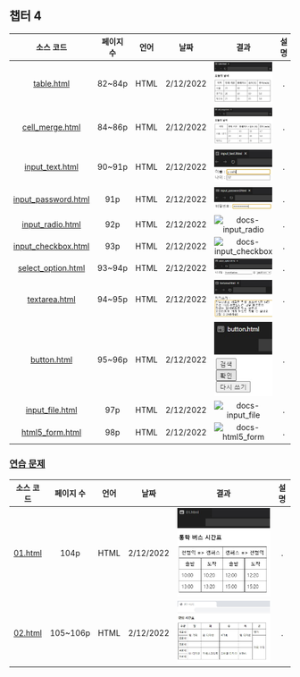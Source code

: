## 챕터 4
|소스 코드|페이지 수|언어|날짜|결과|설명|
|:---:|:---:|:---:|:---:|:---:|:---:|
|[table.html](./table.html)|82~84p|HTML|2/12/2022|![docs-table](./docs/table.jpg)|.|
|[cell_merge.html](./cell_merge.html)|84~86p|HTML|2/12/2022|![docs-cell_merge](./docs/cell_merge.jpg)|.|
|[input_text.html](./input_text.html)|90~91p|HTML|2/12/2022|![docs-input_text](./docs/input_text.jpg)|.|
|[input_password.html](./input_password.html)|91p|HTML|2/12/2022|![docs-input_password](./docs/input_password.jpg)|.|
|[input_radio.html](./input_radio.html)|92p|HTML|2/12/2022|![docs-input_radio](./docs/input_radio.jpg)|.|
|[input_checkbox.html](./input_checkbox.html)|93p|HTML|2/12/2022|![docs-input_checkbox](./docs/input_checkbox.jpg)|.|
|[select_option.html](./select_option.html)|93~94p|HTML|2/12/2022|![docs-select_option](./docs/select_option.jpg)|.|
|[textarea.html](./textarea.html)|94~95p|HTML|2/12/2022|![docs-textarea](./docs/textarea.jpg)|.|
|[button.html](./button.html)|95~96p|HTML|2/12/2022|![docs-button](./docs/button.jpg)|.|
|[input_file.html](./input_file.html)|97p|HTML|2/12/2022|![docs-input_file](./docs/input_file.jpg)|.|
|[html5_form.html](./html5_form.html)|98p|HTML|2/12/2022|![docs-html5_form](./docs/html5_form.jpg)|.|

### [연습 문제](../../../../tree/main/HTMLTML/caph4/pp)
|소스 코드|페이지 수|언어|날짜|결과|설명|
|:---:|:---:|:---:|:---:|:---:|:---:|
|[01.html](./pp/01.html)|104p|HTML|2/12/2022|![docs-pp-01](./docs/pp-01.jpg)|.|
|[02.html](./pp/02.html)|105~106p|HTML|2/12/2022|![docs-pp-02](./docs/pp-02.jpg)|.|